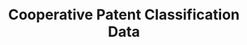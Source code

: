 ---
layout: default
bigquery: https://console.cloud.google.com/bigquery?p=patents-public-data&d=cpc&page=dataset
citation: '“Cooperative Patent Classification” by the EPO and USPTO, for public use. '
contributors: EPO, USPTO
cost: None
description: Cooperative Patent Classification Data contains the scheme and definitions
  of the Cooperative Patent Classification system for classifying patent documents.
  The CPC is the result of a partnership between the EPO and the USPTO in their joint
  effort to develop a common, internationally compatible classification system for
  technical documents, in particular patent publications, which will be used by both
  offices in the patent granting process
documentation: https://www.cooperativepatentclassification.org/cpcSchemeAndDefinitions
last_edit: 04/05/2022, 19:20:13
location: https://www.cooperativepatentclassification.org/index
maintained_by: USPTO, EPO
schema_fields:
- residualReferences
- residual_references
- application_references
- informative_references
- breakdown_code
- level
- dateRevised
- titleFull
- sizeCache
- title_part
- children
- title_full
- status
- date_revised
- breakdownCode
- informativeReferences
- childGroups
- ipcConcordant
- parents
- child_groups
- notAllocatable
- titlePart
- glossary
- ipc_concordant
- definition
- limiting_references
- applicationReferences
- limitingReferences
- symbol
- additional_only
- synonyms
- not_allocatable
shortname: cooperative_patent_classification
tags:
- patents
- science
title: Cooperative Patent Classification Data
uuid: 984374a7-16e9-4b35-9445-458daceb01bf
---